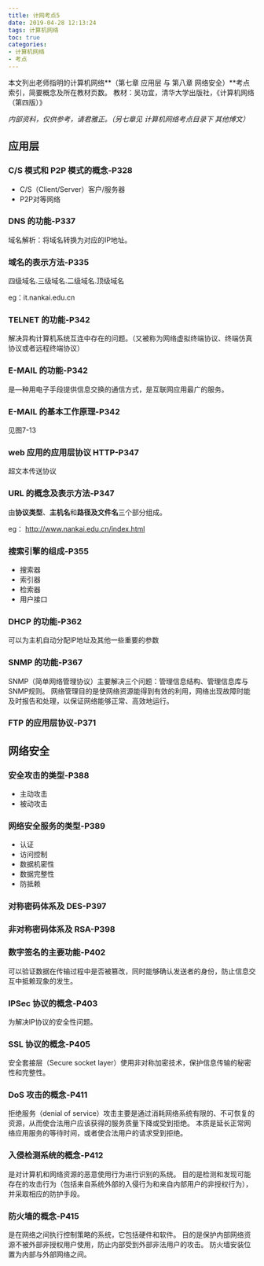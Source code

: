 ```yaml
---
title: 计网考点5
date: 2019-04-28 12:13:24
tags: 计算机网络
toc: true
categories: 
- 计算机网络
- 考点
---
```


本文列出老师指明的计算机网络**（第七章 应用层 与 第八章 网络安全）**考点索引，简要概念及所在教材页数。
教材：吴功宜，清华大学出版社，《计算机网络（第四版）》

*内部资料，仅供参考，请君雅正。（另七章见 计算机网络考点目录下 其他博文）*<!--more-->

## 应用层

### C/S 模式和 P2P 模式的概念-P328

- C/S（Client/Server）客户/服务器 
- P2P对等网络

### DNS 的功能-P337

域名解析：将域名转换为对应的IP地址。

### 域名的表示方法-P335

四级域名.三级域名.二级域名.顶级域名

eg：it.nankai.edu.cn

### TELNET 的功能-P342

解决异构计算机系统互连中存在的问题。（又被称为网络虚拟终端协议、终端仿真协议或者远程终端协议）

### E-MAIL 的功能-P342

是—种用电子手段提供信息交换的通信方式，是互联网应用最广的服务。

### E-MAIL 的基本工作原理-P342

见图7-13

### web 应用的应用层协议 HTTP-P347

超文本传送协议

### URL 的概念及表示方法-P347

由**协议类型**、**主机名**和**路径及文件名**三个部分组成。

eg： http://www.nankai.edu.cn/index.html

### 搜索引擎的组成-P355

- 搜索器
- 索引器
- 检索器
- 用户接口

### DHCP 的功能-P362

可以为主机自动分配IP地址及其他一些重要的参数

### SNMP 的功能-P367

SNMP（简单网络管理协议）主要解决三个问题：管理信息结构、管理信息库与SNMP规则。
网络管理目的是使网络资源能得到有效的利用，网络出现故障时能及时报告和处理，以保证网络能够正常、高效地运行。

### FTP 的应用层协议-P371



## 网络安全

### 安全攻击的类型-P388

- 主动攻击
- 被动攻击

### 网络安全服务的类型-P389

- 认证
- 访问控制
- 数据机密性
- 数据完整性
- 防抵赖

### 对称密码体系及 DES-P397

### 非对称密码体系及 RSA-P398

### 数字签名的主要功能-P402

可以验证数据在传输过程中是否被篡改，同时能够确认发送者的身份，防止信息交互中抵赖现象的发生。

### IPSec 协议的概念-P403

为解决IP协议的安全性问题。

### SSL 协议的概念-P405

安全套接层（Secure socket layer）使用非对称加密技术，保护信息传输的秘密性和完整性。

### DoS 攻击的概念-P411

拒绝服务（denial of service）攻击主要是通过消耗网络系统有限的、不可恢复的资源，从而使合法用户应该获得的服务质量下降或受到拒绝。
本质是延长正常网络应用服务的等待时间，或者使合法用户的请求受到拒绝。

### 入侵检测系统的概念-P412

是对计算机和网络资源的恶意使用行为进行识别的系统。
目的是检测和发现可能存在的攻击行为（包括来自系统外部的入侵行为和来自内部用户的非授权行为），并采取相应的防护手段。

### 防火墙的概念-P415

是在网络之间执行控制策略的系统，它包括硬件和软件。
目的是保护内部网络资源不被外部非授权用户使用，防止内部受到外部非法用户的攻击。
防火墙安装位置为内部与外部网络之间。